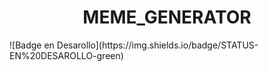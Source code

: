 <h1 align="center">MEME_GENERATOR</h1>
  ![Badge en Desarollo](https://img.shields.io/badge/STATUS-EN%20DESAROLLO-green)
